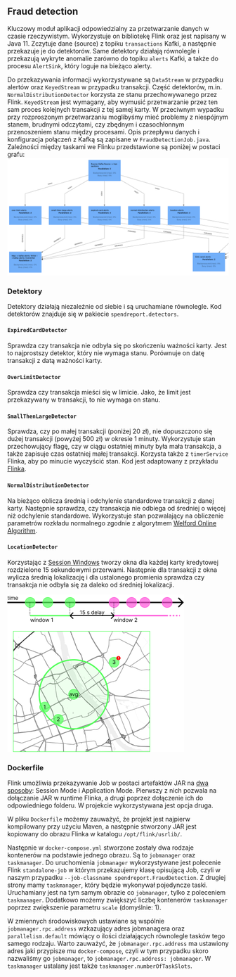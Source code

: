 ## Fraud detection

Kluczowy moduł aplikacji odpowiedzialny za przetwarzanie danych w czasie rzeczywistym.
Wykorzystuje on bibliotekę Flink oraz jest napisany w Java 11.
Zczytuje dane (source) z topiku `transactions` Kafki, a następnie przekazuje je do detektorów. 
Same detektory działają równolegle i przekazują wykryte anomalie zarówno do topiku `alerts` Kafki, a także do procesu `AlertSink`, który loguje na bieżąco alerty.

Do przekazywania informacji wykorzystywane są `DataStream` w przypadku alertów oraz `KeyedStream` w przypadku transakcji.
Część detektorów, m.in. `NormalDistributionDetector` korzysta ze stanu przechowywanego przez Flink.
`KeyedStream` jest wymagany, aby wymusić przetwarzanie przez ten sam proces kolejnych transakcji z tej samej karty.
W przeciwnym wypadku przy rozproszonym przetwarzaniu moglibyśmy mieć problemy z niespójnym stanem, brudnymi odczytami, czy zbędnym i czasochłonnym przenoszeniem stanu między procesami.
Opis przepływu danych i konfiguracja połączeń z Kafką są zapisane w `FraudDetectionJob.java`.
Zależności między taskami we Flinku przedstawione są poniżej w postaci grafu:
![dependency graph](docs/flink_ss.png)

### Detektory
Detektory działają niezależnie od siebie i są uruchamiane równolegle. Kod detektorów znajduje się w pakiecie `spendreport.detectors`.

#### `ExpiredCardDetector`
Sprawdza czy transakcja nie odbyła się po skończeniu ważności karty. Jest to najprostszy detektor, który nie wymaga stanu. Porównuje on datę transakcji z datą ważności karty.

#### `OverLimitDetector`
Sprawdza czy transakcja mieści się w limicie. Jako, że limit jest przekazywany w transakcji, to nie wymaga on stanu.

#### `SmallThenLargeDetector`
Sprawdza, czy po małej transakcji (poniżej 20 zł), nie dopuszczono się dużej transakcji (powyżej 500 zł) w okresie 1 minuty. Wykorzystuje stan przechowujący flagę, czy w ciągu ostatniej minuty była mała transakcja, a także zapisuje czas ostatniej małej transakcji. Korzysta także z `timerService` Flinka, aby po minucie wyczyścić stan.
Kod jest adaptowany z przykładu [Flinka](https://nightlies.apache.org/flink/flink-docs-release-1.17/docs/try-flink/datastream/).

#### `NormalDistributionDetector`
Na bieżąco oblicza średnią i odchylenie standardowe transakcji z danej karty. Następnie sprawdza, czy transakcja nie odbiega od średniej o więcej niż odchylenie standardowe. Wykorzystuje stan pozwalający na obliczenie parametrów rozkładu normalnego zgodnie z algorytmem [Welford Online Algorithm](https://en.wikipedia.org/wiki/Algorithms_for_calculating_variance#Welford's_online_algorithm).

#### `LocationDetector`
Korzystając z [Session Windows](https://nightlies.apache.org/flink/flink-docs-master/docs/dev/datastream/operators/windows/#session-windows) tworzy okna dla każdej karty kredytowej rozdzielone 15 sekundowymi przerwami. Następnie dla transakcji z okna wylicza średnią lokalizację i dla ustalonego promienia sprawdza czy transakcja nie odbyła się za daleko od średniej lokalizacji.

![location detertor diagram](docs/location_detector_diagram.png)

### Dockerfile
Flink umożliwia przekazywanie Job w postaci artefaktów JAR na [dwa sposoby](https://nightlies.apache.org/flink/flink-docs-master/docs/deployment/resource-providers/standalone/docker/#deployment-modes): Session Mode i Application Mode.
Pierwszy z nich pozwala na dołączanie JAR w runtime Flinka, a drugi poprzez dołączenie ich do odpowiedniego folderu.
W projekcie wykorzystywana jest opcja druga.

W pliku `Dockerfile` możemy zauważyć, że projekt jest najpierw kompilowany przy użyciu Maven, a następnie stworzony JAR jest kopiowany do obrazu Flinka w katalogu `/opt/flink/usrlib/`.

Następnie w `docker-compose.yml` stworzone zostały dwa rodzaje kontenerów na podstawie jednego obrazu.
Są to `jobmanager` oraz `taskmanager`.
Do uruchomienia `jobmanager` wykorzystywane jest polecenie Flink `standalone-job` w którym przekazujemy klasę opisującą Job, czyli w naszym przypadku `--job-classname spendreport.FraudDetection`.
Z drugiej strony mamy `taskmanager`, który będzie wykonywał pojedyncze taski. Uruchamiany jest na tym samym obrazie co `jobmanager`, tylko z poleceniem `taskmanager`.
Dodatkowo możemy zwiększyć liczbę kontenerów `taskmanager` poprzez zwiększenie parametru `scale` (domyślnie: 1).

W zmiennych środowiskowych ustawiane są wspólnie `jobmanager.rpc.address` wzkazujący adres jobmanagera oraz `parallelism.default` mówiący o ilości działających równolegle tasków tego samego rodzaju.
Warto zauważyć, że `jobmanager.rpc.address` ma ustawiony adres jaki przypisze mu `docker-compose`, czyli w tym przypadku skoro nazwaliśmy go `jobmanager`, to `jobmanager.rpc.address: jobmanager`.
W `taskmanager` ustalany jest także `taskmanager.numberOfTaskSlots`.